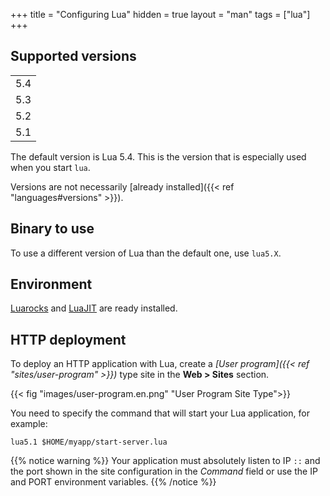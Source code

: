 +++
title = "Configuring Lua"
hidden = true
layout = "man"
tags = ["lua"]
+++

## Supported versions

||
|---|
|5.4|
|5.3|
|5.2|
|5.1|

The default version is Lua 5.4. This is the version that is especially used when you start `lua`.

Versions are not necessarily [already installed]({{< ref "languages#versions" >}}).
## Binary to use

To use a different version of Lua than the default one, use `lua5.X`.

## Environment

[Luarocks](https://luarocks.org/) and [LuaJIT](http://luajit.org/) are ready installed.

## HTTP deployment

To deploy an HTTP application with Lua, create a *[User program]({{< ref "sites/user-program" >}})* type site in the **Web > Sites** section.

{{< fig "images/user-program.en.png" "User Program Site Type">}}

You need to specify the command that will start your Lua application, for example:

```
lua5.1 $HOME/myapp/start-server.lua
```

{{% notice warning %}}
Your application must absolutely listen to IP `::` and the port shown in the site configuration in the *Command* field or use the IP and PORT environment variables.
{{% /notice %}}
